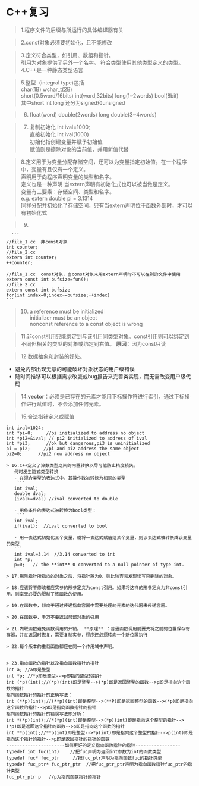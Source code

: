# C++复习
> 1.程序文件的后缀与所运行的具体编译器有关

> 2.const对象必须要初始化，且不能修改

> 3.定义符合类型，如引用、数组和指针。  
    引用为对象提供了另外一个名字。
	符合类型使用其他类型定义的类型。
> 4.C++是一种静态类型语言

> 5.整型（integral type)包括  
    char(1B) wchar_t(2B)  
    short(0.5word/16bits)  int(word,32bits)  long(1~2words) 
    bool(8bit)  
    其中short int  long 还分为signed和unsigned
	
> 6.  float(word)  double(2words) long double(3~4words)

> 7. 复制初始化   int ival=1000;  
     直接初始化   int ival(1000)  
	 初始化指创建变量并赋予初始值  
	 赋值则是擦除对象的当前值，并用新值代替
	 
> 8.定义用于为变量分配存储空间，还可以为变量指定初始值。在一个程序中，变量有且仅有一个定义。  
    声明用于向程序声明变量的类型和名字。  
	定义也是一种声明
	当extern声明有初始化式也可以被当做是定义。  
	变量有三要素：存储空间、类型和名字。  
	e.g. extern double pi = 3.1314  
	同样分配并初始化了存储空间，只有当extern声明位于函数外部时，才可以有初始化式
	
> 9.  

      ```
    //file_1.cc  非const对象
	int counter;
	//file_2.cc
	extern int counter;
	++counter;
	
	//file_1.cc  const对象，当const对象未用extern声明时不可以在别的文件中使用
	extern const int bufsize=fun();
	//file_2.cc
	extern const int bufsize
	for(int index=0;index~=bufsize;++index)
	```

> 10. a reference must be initialized  
      initializer must be an object  
	  nonconst reference to a const object is wrong

> 11.非const引用只能绑定到与该引用同类型对象。const引用则可以绑定到不同但相关的类型的对象或绑定到右值。 **原因**：因为const只读

> 12.数据抽象和封装的好处。  
   - 避免内部出现无意的可能破坏对象状态的用户级错误
   - 随时间推移可以根据需求改变或bug报告来完善类实现，而无需改变用户级代码
   
> 14.**vector**：必须是已存在的元素才能用下标操作符进行索引，通过下标操作进行赋值时，不会添加任何元素。

> 15.合法指针定义或赋值  
  ```
  int ival=1024;
  int *pi=0;     //pi initialized to address no object
  int *pi2=&ival; // pi2 initialized to address of ival
  int *pi3;      //ok but dangerous,pi3 is uninitialized
  pi = pi2;     //pi and pi2 address the same object
  pi2=0;      //pi2 now address no object
  
> 16.C++定义了算数类型之间的内置转换以尽可能防止精度损失。  
     何时发生隐式类型转换
	 - 在混合类型的表达式中，其操作数被转换为相同的类型
	  ```
	 int ival;
	 double dval;
	 (ival>=dval) //ival converted to double
	 
	 - 用作条件的表达式被转换为bool类型：
	  ```
	 int ival;
	 if(ival);  //ival converted to bool
	 
	 - 用一表达式初始化某个变量，或将一表达式赋值给某个变量，则该表达式被转换成该变量的类型
	 ```
	 int ival=3.14  //3.14 converted to int
	 int *p;
	 p=0;   // the **int** 0 converted to a null pointer of type int.
	 
> 17.删除指针所指向的对象之后，将指针置为0，则比较容易发现读写已删除的对象。

> 18.应该将不修改相应实参的形参定义为const引用。如果将这样的形参定义为非const引用，则毫无必要的限制了该函数的使用。

> 19.在函数中，倾向于通过传递指向容器中需要处理的元素的迭代器来传递容器。

> 20.在函数中，千万不要返回局部对象的引用

> 21.内联函数避免函数调用的开销。 **原理** ：普通函数调用前要先将之前的位置保存寄存器，并在返回时恢复，需要复制实参，程序还必须转向一个新位置执行

> 22.每个版本的重载函数都应在同一个作用域中声明。


> 23.指向函数的指针以及指向函数指针的指针
int a; //a即是整型
int *p; //*p即是整型-->p即指向整型的指针
int (*p)(int);//(*p)(int)即是整型-->(*p)即是返回整型的函数-->p即是指向这个函数的指针
指向函数指针的指针的正确写法：
int (**p)(int);//(**p)(int)即是整型-->(**P)即是返回整型的函数-->(*p)即是指向这个函数的指针-->p即是指向函数指针的指针
指向函数指针的指针的错误写法即分析：
int *(*p)(int);//*(*p)(int)即是整型-->(*p)(int)即是指向这个整型的指针-->(*p)即是返回这个指针的函数-->p即是指向这个函数的指针
int **p(int);//**p(int)即是整型-->*p(int)即是指向这个整型的指针-->p(int)即是指向这个指针的指针-->p即是返回指针的指针的函数
----------------------如何更好的定义指向函数指针的指针-----------------
typedef int fuc(int)    //把fuc声明为返回int参数为int的函数类型
typedef fuc* fuc_ptr     //把fuc_ptr声明为指向函数fuc的指针类型
typedef fuc_ptr* fuc_ptr_ptr  //把fuc_ptr_ptr声明为指向函数指针fuc_ptr的指针类型
fuc_ptr_ptr p   //p为指向函数指针的指针
